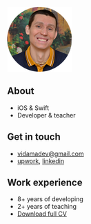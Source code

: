 ![profile](/profile.png)

## About

- iOS & Swift
- Developer & teacher

## Get in touch

- vidamadev@gmail.com
- [upwork](https://www.upwork.com/freelancers/~0173f3482917f3065f/), [linkedin](https://www.linkedin.com/in/vadim-r-192357a3/)

## Work experience

- 8+ years of developing
- 2+ years of teaching
- [Download full CV](/Vadim_Roshchin_iOS.pdf)
